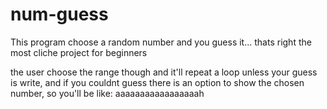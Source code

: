 # num-guess
 This program choose a random number and you guess it... thats right the most cliche project for beginners

 the user choose the range though and it'll repeat a loop unless your guess is write, and if you couldnt guess there is an option to show the chosen number, so you'll be like: aaaaaaaaaaaaaaaaah
